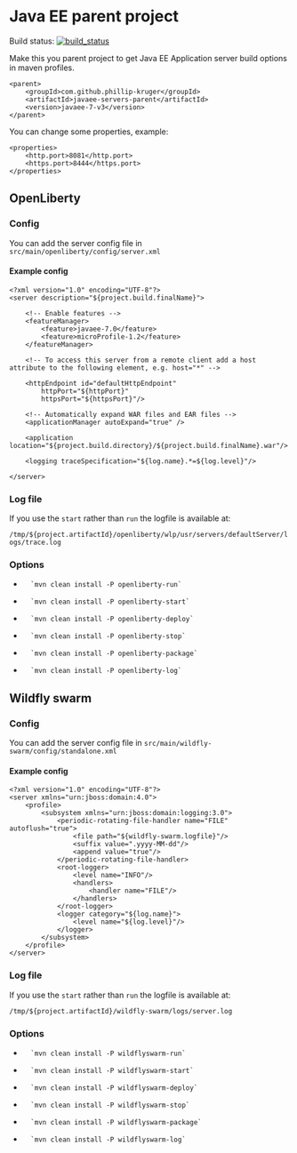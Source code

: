 # Java EE parent project

Build status: [![build_status](https://travis-ci.org/phillip-kruger/javaee-servers-parent.svg?branch=master)](https://travis-ci.org/phillip-kruger/javaee-servers-parent)

Make this you parent project to get Java EE Application server build options in maven profiles.

    <parent>
        <groupId>com.github.phillip-kruger</groupId>
        <artifactId>javaee-servers-parent</artifactId>
        <version>javaee-7-v3</version>
    </parent>

You can change some properties, example:

    <properties>    
        <http.port>8081</http.port>
        <https.port>8444</https.port>
    </properties>

## OpenLiberty

### Config

You can add the server config file in `src/main/openliberty/config/server.xml`

#### Example config

    <?xml version="1.0" encoding="UTF-8"?>
    <server description="${project.build.finalName}">

        <!-- Enable features -->
        <featureManager>
            <feature>javaee-7.0</feature>
            <feature>microProfile-1.2</feature>
        </featureManager>

        <!-- To access this server from a remote client add a host attribute to the following element, e.g. host="*" -->

        <httpEndpoint id="defaultHttpEndpoint"
            httpPort="${httpPort}"
            httpsPort="${httpsPort}"/>

        <!-- Automatically expand WAR files and EAR files -->
        <applicationManager autoExpand="true" />

        <application location="${project.build.directory}/${project.build.finalName}.war"/>

        <logging traceSpecification="${log.name}.*=${log.level}"/>

    </server>

### Log file

If you use the `start` rather than `run` the logfile is available at:

`/tmp/${project.artifactId}/openliberty/wlp/usr/servers/defaultServer/logs/trace.log`

### Options

*       `mvn clean install -P openliberty-run`
*       `mvn clean install -P openliberty-start`
*       `mvn clean install -P openliberty-deploy`
*       `mvn clean install -P openliberty-stop`
*       `mvn clean install -P openliberty-package`
*       `mvn clean install -P openliberty-log`

## Wildfly swarm

### Config

You can add the server config file in `src/main/wildfly-swarm/config/standalone.xml`

#### Example config

    <?xml version="1.0" encoding="UTF-8"?>
    <server xmlns="urn:jboss:domain:4.0">
        <profile>
            <subsystem xmlns="urn:jboss:domain:logging:3.0">
                <periodic-rotating-file-handler name="FILE" autoflush="true">
                    <file path="${wildfly-swarm.logfile}"/>
                    <suffix value=".yyyy-MM-dd"/>
                    <append value="true"/>
                </periodic-rotating-file-handler>
                <root-logger>
                    <level name="INFO"/>
                    <handlers>
                        <handler name="FILE"/>
                    </handlers>
                </root-logger>
                <logger category="${log.name}">
                    <level name="${log.level}"/>
                </logger>
            </subsystem>
        </profile>
    </server>

### Log file

If you use the `start` rather than `run` the logfile is available at:

`/tmp/${project.artifactId}/wildfly-swarm/logs/server.log`

### Options

*       `mvn clean install -P wildflyswarm-run`
*       `mvn clean install -P wildflyswarm-start`
*       `mvn clean install -P wildflyswarm-deploy`
*       `mvn clean install -P wildflyswarm-stop`
*       `mvn clean install -P wildflyswarm-package`
*       `mvn clean install -P wildflyswarm-log`